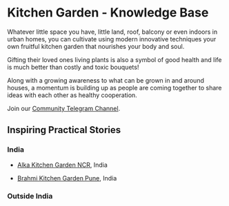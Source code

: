 # Kitchen Garden - Knowledge Base 

Whatever little space you have, little land, roof, balcony or even indoors in urban homes,  you can cultivate using modern innovative techniques your own fruitful kitchen garden that nourishes your body and soul.

Gifting their loved ones living plants is also a symbol of good health and life is much better than costly and toxic bouquets!

Along with a growing awareness to what can be grown in and around houses, a momentum is building up as people are coming together to share ideas with each other as healthy cooperation.

Join our [Community Telegram Channel](https://t.me/kitchengardencommunity). 

## Inspiring Practical Stories 

### India 

- [Alka Kitchen Garden NCR](https://nehalsin.github.io/alka-kitchen-garden-ncr/), India

- [Brahmi Kitchen Garden Pune](https://nehalsin.github.io/brahmi-kitchen-garden-pune/), India

### Outside India
